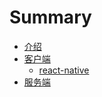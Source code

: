 # Summary

* [介绍](README.md)
* [客户端](app.md)
    * [react-native](react-native.md)
* [服务端](server.md)

